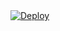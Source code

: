 <a href="https://heroku.com/deploy?template=https://github.com/karaminari/premium">
  <img src="https://www.herokucdn.com/deploy/button.svg" alt="Deploy">
</a>
